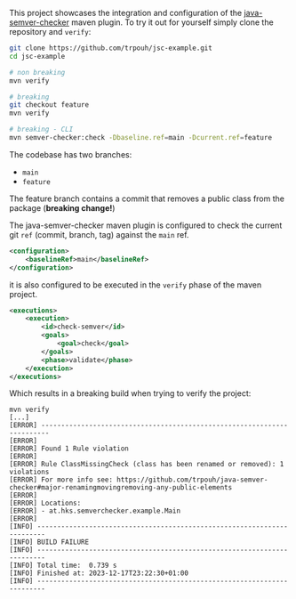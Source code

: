 This project showcases the integration and configuration of the [java-semver-checker](https://github.com/trpouh/java-semver-checker) maven plugin. To try it out for yourself simply clone the repository and `verify`:

```sh
git clone https://github.com/trpouh/jsc-example.git
cd jsc-example

# non breaking
mvn verify

# breaking
git checkout feature
mvn verify

# breaking - CLI
mvn semver-checker:check -Dbaseline.ref=main -Dcurrent.ref=feature 
```

The codebase has two branches:

* `main`
* `feature`

The feature branch contains a commit that removes a public class from the package (**breaking change!**)

The java-semver-checker maven plugin is configured to check the current git `ref` (commit, branch, tag) against the `main` ref.

```xml
<configuration>
    <baselineRef>main</baselineRef>
</configuration>
```

it is also configured to be executed in the `verify` phase of the maven project.

```xml
<executions>
    <execution>
        <id>check-semver</id>
        <goals>
            <goal>check</goal>
        </goals>
        <phase>validate</phase>
    </execution>
</executions>
```

Which results in a breaking build when trying to verify the project:

```shell
mvn verify
[...]
[ERROR] ------------------------------------------------------------------------
[ERROR] 
[ERROR] Found 1 Rule violation
[ERROR] 
[ERROR] Rule ClassMissingCheck (class has been renamed or removed): 1 violations
[ERROR] For more info see: https://github.com/trpouh/java-semver-checker#major-renamingmovingremoving-any-public-elements
[ERROR] 
[ERROR] Locations: 
[ERROR] - at.hks.semverchecker.example.Main
[ERROR] 
[INFO] ------------------------------------------------------------------------
[INFO] BUILD FAILURE
[INFO] ------------------------------------------------------------------------
[INFO] Total time:  0.739 s
[INFO] Finished at: 2023-12-17T23:22:30+01:00
[INFO] ------------------------------------------------------------------------
```